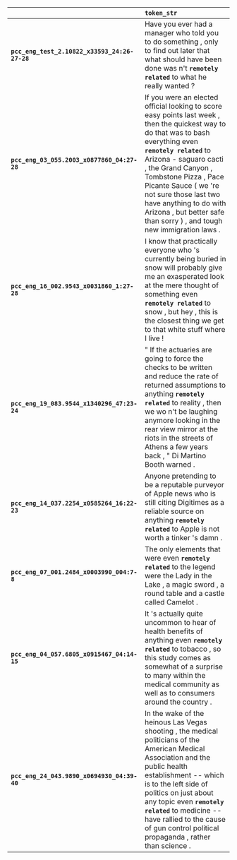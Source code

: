 |                                               | `token_str`                                                                                                                                                                                                                                                                                                                                                                             |
|:----------------------------------------------|:----------------------------------------------------------------------------------------------------------------------------------------------------------------------------------------------------------------------------------------------------------------------------------------------------------------------------------------------------------------------------------------|
| **`pcc_eng_test_2.10822_x33593_24:26-27-28`** | Have you ever had a manager who told you to do something , only to find out later that what should have been done was n't __``remotely related``__ to what he really wanted ?                                                                                                                                                                                                           |
| **`pcc_eng_03_055.2003_x0877860_04:27-28`**   | If you were an elected official looking to score easy points last week , then the quickest way to do that was to bash everything even __``remotely related``__ to Arizona - saguaro cacti , the Grand Canyon , Tombstone Pizza , Pace Picante Sauce ( we 're not sure those last two have anything to do with Arizona , but better safe than sorry ) , and tough new immigration laws . |
| **`pcc_eng_16_002.9543_x0031860_1:27-28`**    | I know that practically everyone who 's currently being buried in snow will probably give me an exasperated look at the mere thought of something even __``remotely related``__ to snow , but hey , this is the closest thing we get to that white stuff where I live !                                                                                                                 |
| **`pcc_eng_19_083.9544_x1340296_47:23-24`**   | " If the actuaries are going to force the checks to be written and reduce the rate of returned assumptions to anything __``remotely related``__ to reality , then we wo n't be laughing anymore looking in the rear view mirror at the riots in the streets of Athens a few years back , " Di Martino Booth warned .                                                                    |
| **`pcc_eng_14_037.2254_x0585264_16:22-23`**   | Anyone pretending to be a reputable purveyor of Apple news who is still citing Digitimes as a reliable source on anything __``remotely related``__ to Apple is not worth a tinker 's damn .                                                                                                                                                                                             |
| **`pcc_eng_07_001.2484_x0003990_004:7-8`**    | The only elements that were even __``remotely related``__ to the legend were the Lady in the Lake , a magic sword , a round table and a castle called Camelot .                                                                                                                                                                                                                         |
| **`pcc_eng_04_057.6805_x0915467_04:14-15`**   | It 's actually quite uncommon to hear of health benefits of anything even __``remotely related``__ to tobacco , so this study comes as somewhat of a surprise to many within the medical community as well as to consumers around the country .                                                                                                                                         |
| **`pcc_eng_24_043.9890_x0694930_04:39-40`**   | In the wake of the heinous Las Vegas shooting , the medical politicians of the American Medical Association and the public health establishment -- which is to the left side of politics on just about any topic even __``remotely related``__ to medicine -- have rallied to the cause of gun control political propaganda , rather than science .                                     |